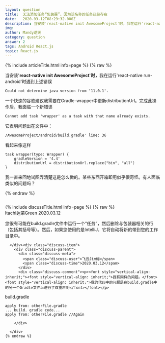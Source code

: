 ```yaml
---
layout: question
title:  无法添加任务“包装器”，因为该名称的任务已经存在
date:   2020-03-12T08:29:32.000Z
description: 当安装'react-native init AwesomeProject'时，我在运行'react-native run-android'时遇到上述错误...
img: 
author: Mandy逆天
category: question
answer: 2
tags: Android React.js
topic: React.js
---
```

<div class="article-root">
  <div class="article">
    {% include articleTitle.html info=page %}
    {% raw %}
    <div class="article-content"><p><font style="vertical-align: inherit;"><font style="vertical-align: inherit;">当安装</font></font><strong><font style="vertical-align: inherit;"><font style="vertical-align: inherit;">'react-native init AwesomeProject'时，</font></font></strong><font style="vertical-align: inherit;"><font style="vertical-align: inherit;">我在运行'react-native run-android'时遇到上述错误</font></font></p>

<pre><code>Could not determine java version from '11.0.1'.
</code></pre>

<p><font style="vertical-align: inherit;"><font style="vertical-align: inherit;">一个快速的谷歌建议我需要在Gradle-wrapper中更新distributionUrl。</font><font style="vertical-align: inherit;">完成此操作后，我面临一个新错误</font></font></p>

<pre><code>Cannot add task 'wrapper' as a task with that name already exists.
</code></pre>

<p><font style="vertical-align: inherit;"><font style="vertical-align: inherit;">它表明问题出在文件中：</font></font></p>

<pre><code>/AwesomeProject/android/build.gradle' line: 36
</code></pre>

<p><font style="vertical-align: inherit;"><font style="vertical-align: inherit;">看起来像这样</font></font></p>

<pre><code>task wrapper(type: Wrapper) {<font></font>
    gradleVersion = '4.4'<font></font>
    distributionUrl = distributionUrl.replace("bin", "all")<font></font>
}<font></font>
</code></pre>

<p><font style="vertical-align: inherit;"><font style="vertical-align: inherit;">我一直来回地试图弄清楚这是怎么做的。</font><font style="vertical-align: inherit;">某些东西开箱即用似乎很奇怪。</font><font style="vertical-align: inherit;">有人面临类似的问题吗？</font></font></p></div>
    {% endraw %}
  </div>
  <p style="height: 0;width:0;overflow: hidden;"> 第1133篇《无法添加任务“包装器”，因为该名称的任务已经存在》来自Winter(https://github.com/aiyld/aiyld.github.io)的站点</p>
  <div class="discuss-wrapper">
    {% include discussTitle.html info=page %}
    {% raw %}
    <div class="discuss-item">
        <div class="discuss-parent">
          <div class="discuss-meta">
            <span class="discuss-user">Itachi达蒙Green</span>
            <span class="discuss-time">2020.03.12</span>
          </div>
          <div class="discuss-comment"><p><font style="vertical-align: inherit;"><font style="vertical-align: inherit;">您很有可能在build.gradle文件中运行一个“任务”，然后删除与包装器相关的行（包括其括号等）。</font><font style="vertical-align: inherit;">然后，如果您使用的是IntelliJ，它将自动将新的带到您的工作目录中。</font></font></p></div>
        </div>
        
      </div><div class="discuss-item">
        <div class="discuss-parent">
          <div class="discuss-meta">
            <span class="discuss-user">飞云Jim梅</span>
            <span class="discuss-time">2020.03.12</span>
          </div>
          <div class="discuss-comment"><p><font style="vertical-align: inherit;"><font style="vertical-align: inherit;">我有同样的问题。</font><font style="vertical-align: inherit;">我的代码中的问题是在build.gradle中的另一个Gradle文件上进行了双重声明</font></font></p>

<p><font style="vertical-align: inherit;"><font style="vertical-align: inherit;">build.gradle</font></font></p>

<pre><code>apply from: otherFile.gradle<font></font>
... build. gradle code...<font></font>
apply from: otherFile.gradle //Again <font></font>
</code></pre></div>
        </div>
        
      </div>
    {% endraw %}
  </div>
<div>
